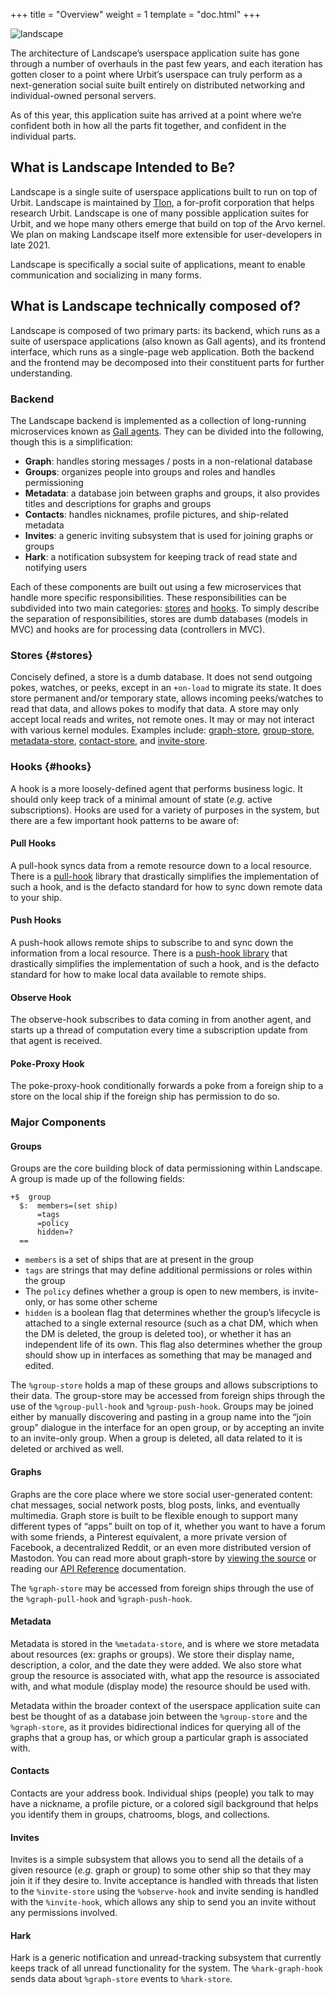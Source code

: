 +++
title = "Overview"
weight = 1
template = "doc.html"
+++

![landscape](https://storage.googleapis.com/media.urbit.org/tlon/landscapes.png)

The architecture of Landscape’s userspace application suite has gone through a
number of overhauls in the past few years, and each iteration has gotten closer
to a point where Urbit’s userspace can truly perform as a next-generation social
suite built entirely on distributed networking and individual-owned personal
servers.

As of this year, this application suite has arrived at a point where we’re
confident both in how all the parts fit together, and confident in the
individual parts.


## What is Landscape Intended to Be?

Landscape is a single suite of userspace applications built to run on top of
Urbit. Landscape is maintained by [Tlon](https://tlon.io), a for-profit corporation that helps
research Urbit. Landscape is one of many possible application suites for Urbit,
and we hope many others emerge that build on top of the Arvo kernel. We plan on
making Landscape itself more extensible for user-developers in late 2021.

Landscape is specifically a social suite of applications, meant to enable
communication and socializing in many forms. 


## What is Landscape technically composed of?

Landscape is composed of two primary parts: its backend, which runs as a suite of userspace applications (also known as Gall agents), and its frontend interface, which runs as a single-page web application. Both the backend and the frontend may be decomposed into their constituent parts for further understanding.


### Backend

The Landscape backend is implemented as a collection of long-running
microservices known as [Gall agents](@/docs/userspace/gall/gall.md). They can be divided into the following,
though this is a simplification:

- **Graph**: handles storing messages / posts in a non-relational database
- **Groups**: organizes people into groups and roles and handles permissioning
- **Metadata**: a database join between graphs and groups, it also provides
  titles and descriptions for graphs and groups
- **Contacts**: handles nicknames, profile pictures, and ship-related metadata
- **Invites**: a generic inviting subsystem that is used for joining graphs or groups
- **Hark**: a notification subsystem for keeping track of read state and
  notifying users

Each of these components are built out using a few microservices that handle
more specific responsibilities. These responsibilities can be subdivided into
two main categories: [stores](#stores) and [hooks](#hooks). To simply describe
the separation of responsibilities, stores are dumb databases (models in MVC)
and hooks are for processing data (controllers in MVC).


### Stores {#stores}

Concisely defined, a store is a dumb database. It does not send outgoing pokes,
watches, or peeks, except in an `+on-load` to migrate its state. It does store
permanent and/or temporary state, allows incoming peeks/watches to read that
data, and allows pokes to modify that data. A store may only accept local reads
and writes, not remote ones. It may or may not interact with various kernel
modules. Examples include:
[graph-store](https://github.com/urbit/urbit/blob/ac096d85ae847fcfe8786b51039c92c69abc006e/pkg/arvo/app/graph-store.hoon),
[group-store](https://github.com/urbit/urbit/blob/ac096d85ae847fcfe8786b51039c92c69abc006e/pkg/arvo/app/group-store.hoon),
[metadata-store](https://github.com/urbit/urbit/blob/ac096d85ae847fcfe8786b51039c92c69abc006e/pkg/arvo/app/metadata-store.hoon),
[contact-store](https://github.com/urbit/urbit/blob/ac096d85ae847fcfe8786b51039c92c69abc006e/pkg/arvo/app/contact-store.hoon),
and
[invite-store](https://github.com/urbit/urbit/blob/ac096d85ae847fcfe8786b51039c92c69abc006e/pkg/arvo/app/invite-store.hoon).


### Hooks {#hooks}

A hook is a more loosely-defined agent that performs business logic. It should
only keep track of a minimal amount of state (*e.g.* active subscriptions). Hooks
are used for a variety of purposes in the system, but there are a few important
hook patterns to be aware of:

#### Pull Hooks

A pull-hook syncs data from a remote resource down to a local resource. There is
a
[pull-hook](https://github.com/urbit/urbit/blob/master/pkg/arvo/lib/pull-hook.hoon)
library that drastically simplifies the implementation of such a hook, and is
the defacto standard for how to sync down remote data to your ship.

#### Push Hooks

A push-hook allows remote ships to subscribe to and sync down the information
from a local resource. There is a [push-hook
library](https://github.com/urbit/urbit/blob/ac096d85ae847fcfe8786b51039c92c69abc006e/pkg/arvo/lib/push-hook.hoon)
that drastically simplifies the implementation of such a hook, and is the
defacto standard for how to make local data available to remote ships.

#### Observe Hook

The observe-hook subscribes to data coming in from another agent, and starts up
a thread of computation every time a subscription update from that agent is
received.

#### Poke-Proxy Hook

The poke-proxy-hook conditionally forwards a poke from a foreign ship to a store
on the local ship if the foreign ship has permission to do so. 


### Major Components

#### Groups

Groups are the core building block of data permissioning within Landscape. A
group is made up of the following fields:

```
+$  group
  $:  members=(set ship)
      =tags
      =policy
      hidden=?
  ==
```

- `members` is a set of ships that are at present in the group
- `tags` are strings that may define additional permissions or roles within the
  group
- The `policy` defines whether a group is open to new members, is invite-only, or
  has some other scheme
- `hidden` is a boolean flag that determines whether the group’s lifecycle is
  attached to a single external resource (such as a chat DM, which when the DM
  is deleted, the group is deleted too), or whether it has an independent life
  of its own. This flag also determines whether the group should show up in
  interfaces as something that may be managed and edited.

The `%group-store` holds a map of these groups and allows subscriptions to their
data. The group-store may be accessed from foreign ships through the use of the
`%group-pull-hook` and `%group-push-hook`. Groups may be joined either by
manually discovering and pasting in a group name into the “join group” dialogue
in the interface for an open group, or by accepting an invite to an invite-only
group. When a group is deleted, all data related to it is deleted or archived as
well.

#### Graphs

Graphs are the core place where we store social user-generated content: chat
messages, social network posts, blog posts, links, and eventually multimedia.
Graph store is built to be flexible enough to support many different types of
“apps” built on top of it, whether you want to have a forum with some friends, a
Pinterest equivalent, a more private version of Facebook, a decentralized
Reddit, or an even more distributed version of Mastodon. You can read more about
graph-store by [viewing the
source](https://github.com/urbit/urbit/blob/ac096d85ae847fcfe8786b51039c92c69abc006e/pkg/arvo/app/graph-store.hoon)
or reading our [API Reference](@/docs/userspace/landscape/reference/graph-store.md) documentation.

The `%graph-store` may be accessed from foreign ships through the use of the
`%graph-pull-hook` and `%graph-push-hook`.

#### Metadata

Metadata is stored in the `%metadata-store`, and is where we store metadata
about resources (ex: graphs or groups). We store their display name,
description, a color, and the date they were added. We also store what group the
resource is associated with, what app the resource is associated with, and what
module (display mode) the resource should be used with. 

Metadata within the broader context of the userspace application suite can best
be thought of as a database join between the `%group-store` and the
`%graph-store`, as it provides bidirectional indices for querying all of the
graphs that a group has, or which group a particular graph is associated with.


#### Contacts

Contacts are your address book. Individual ships (people) you talk to may have a
 nickname, a profile picture, or a colored sigil background that helps you
 identify them in groups, chatrooms, blogs, and collections.


#### Invites

Invites is a simple subsystem that allows you to send all the details of a given
resource (*e.g.* graph or group) to some other ship so that they may join it if
they desire to. Invite acceptance is handled with threads that listen to the
`%invite-store` using the `%observe-hook` and invite sending is handled with the
`%invite-hook`, which allows any ship to send you an invite without any
permissions involved.


#### Hark

Hark is a generic notification and unread-tracking subsystem that currently
keeps track of all unread functionality for the system. The `%hark-graph-hook`
sends data about `%graph-store` events to `%hark-store`.
